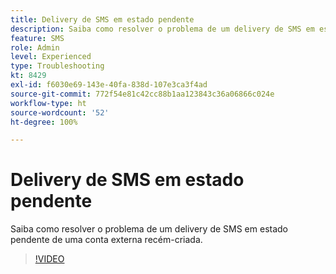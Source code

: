 ```yaml
---
title: Delivery de SMS em estado pendente
description: Saiba como resolver o problema de um delivery de SMS em estado pendente de uma conta externa recém-criada.
feature: SMS
role: Admin
level: Experienced
type: Troubleshooting
kt: 8429
exl-id: f6030e69-143e-40fa-838d-107e3ca3f4ad
source-git-commit: 772f54e81c42cc88b1aa123843c36a06866c024e
workflow-type: ht
source-wordcount: '52'
ht-degree: 100%

---
```


# Delivery de SMS em estado pendente

Saiba como resolver o problema de um delivery de SMS em estado pendente de uma conta externa recém-criada.

>[!VIDEO](https://video.tv.adobe.com/v/335986?quality=12)
